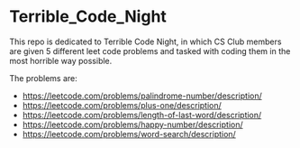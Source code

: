 # Terrible_Code_Night

This repo is dedicated to Terrible Code Night, in which CS Club members are given 5 different leet code problems and tasked with coding them in the most horrible way possible.

The problems are: 
- https://leetcode.com/problems/palindrome-number/description/
- https://leetcode.com/problems/plus-one/description/
- https://leetcode.com/problems/length-of-last-word/description/
- https://leetcode.com/problems/happy-number/description/
- https://leetcode.com/problems/word-search/description/
